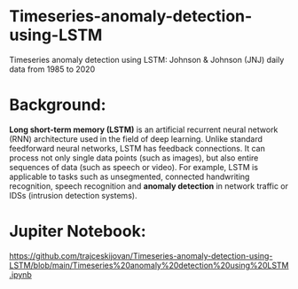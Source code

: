 # Timeseries-anomaly-detection-using-LSTM
Timeseries anomaly detection using LSTM: Johnson &amp; Johnson (JNJ) daily data from 1985 to 2020

# Background:

**Long short-term memory (LSTM)** is an artificial recurrent neural network (RNN) architecture used in the field of deep learning. Unlike standard feedforward neural networks, LSTM has feedback connections. It can process not only single data points (such as images), but also entire sequences of data (such as speech or video). For example, LSTM is applicable to tasks such as unsegmented, connected handwriting recognition, speech recognition and **anomaly detection** in network traffic or IDSs (intrusion detection systems).

# Jupiter Notebook:
https://github.com/trajceskijovan/Timeseries-anomaly-detection-using-LSTM/blob/main/Timeseries%20anomaly%20detection%20using%20LSTM.ipynb


